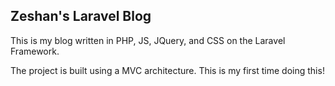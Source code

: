 ## Zeshan's Laravel Blog

This is my blog written in PHP, JS, JQuery, and CSS on the Laravel Framework. 

The project is built using a MVC architecture. This is my first time doing this! 